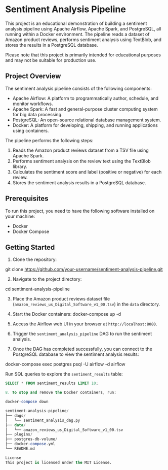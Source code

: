 # Sentiment Analysis Pipeline

This project is an educational demonstration of building a sentiment analysis pipeline using Apache Airflow, Apache Spark, and PostgreSQL, all running within a Docker environment. The pipeline reads a dataset of Amazon product reviews, performs sentiment analysis using TextBlob, and stores the results in a PostgreSQL database.

Please note that this project is primarily intended for educational purposes and may not be suitable for production use.

## Project Overview

The sentiment analysis pipeline consists of the following components:

- Apache Airflow: A platform to programmatically author, schedule, and monitor workflows.
- Apache Spark: A fast and general-purpose cluster computing system for big data processing.
- PostgreSQL: An open-source relational database management system.
- Docker: A platform for developing, shipping, and running applications using containers.

The pipeline performs the following steps:

1. Reads the Amazon product reviews dataset from a TSV file using Apache Spark.
2. Performs sentiment analysis on the review text using the TextBlob library.
3. Calculates the sentiment score and label (positive or negative) for each review.
4. Stores the sentiment analysis results in a PostgreSQL database.

## Prerequisites

To run this project, you need to have the following software installed on your machine:

- Docker
- Docker Compose

## Getting Started

1. Clone the repository:

git clone https://github.com/your-username/sentiment-analysis-pipeline.git

2. Navigate to the project directory:

cd sentiment-analysis-pipeline

3. Place the Amazon product reviews dataset file (`amazon_reviews_us_Digital_Software_v1_00.tsv`) in the `data` directory.

4. Start the Docker containers:
docker-compose up -d

5. Access the Airflow web UI in your browser at `http://localhost:8080`.

6. Trigger the `sentiment_analysis_pipeline` DAG to run the sentiment analysis.

7. Once the DAG has completed successfully, you can connect to the PostgreSQL database to view the sentiment analysis results:

docker-compose exec postgres psql -U airflow -d airflow

Run SQL queries to explore the `sentiment_results` table:
```sql
SELECT * FROM sentiment_results LIMIT 10;

8. To stop and remove the Docker containers, run:

docker-compose down

sentiment-analysis-pipeline/
├── dags/
│   └── sentiment_analysis_dag.py
├── data/
│   └── amazon_reviews_us_Digital_Software_v1_00.tsv
├── plugins/
├── postgres-db-volume/
├── docker-compose.yml
└── README.md

License
This project is licensed under the MIT License.
